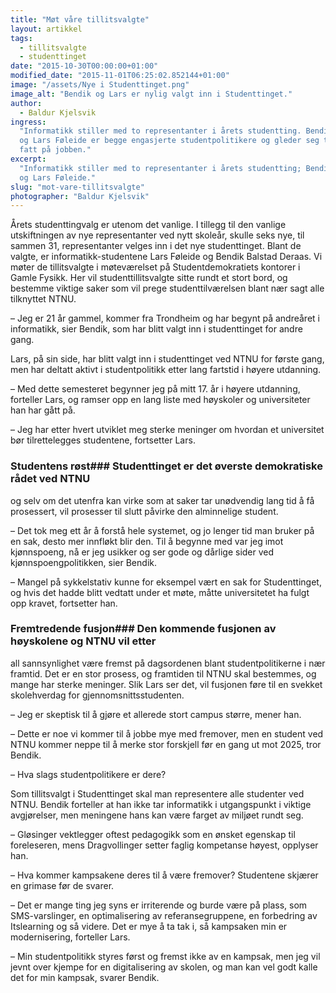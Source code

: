 ```yaml
---
title: "Møt våre tillitsvalgte"
layout: artikkel
tags:
  - tillitsvalgte
  - studenttinget
date: "2015-10-30T00:00:00+01:00"
modified_date: "2015-11-01T06:25:02.852144+01:00"
image: "/assets/Nye i Studenttinget.png"
image_alt: "Bendik og Lars er nylig valgt inn i Studenttinget."
author:
  - Baldur Kjelsvik
ingress:
  "Informatikk stiller med to representanter i årets studentting. Bendik Deraas
  og Lars Føleide er begge engasjerte studentpolitikere og gleder seg til å ta
  fatt på jobben."
excerpt:
  "Informatikk stiller med to representanter i årets studentting; Bendik Deraas
  og Lars Føleide."
slug: "mot-vare-tillitsvalgte"
photographer: "Baldur Kjelsvik"
---
```


Årets studenttingvalg er utenom det vanlige. I tillegg til den vanlige
utskiftningen av nye representanter ved nytt skoleår, skulle seks nye, til
sammen 31, representanter velges inn i det nye studenttinget. Blant de valgte,
er informatikk-studentene Lars Føleide og Bendik Balstad Deraas. Vi møter de
tillitsvalgte i møteværelset på Studentdemokratiets kontorer i Gamle Fysikk. Her
vil studenttillitsvalgte sitte rundt et stort bord, og bestemme viktige saker
som vil prege studenttilværelsen blant nær sagt alle tilknyttet NTNU.

– Jeg er 21 år gammel, kommer fra Trondheim og har begynt på andreåret i
informatikk, sier Bendik, som har blitt valgt inn i studenttinget for andre
gang.

Lars, på sin side, har blitt valgt inn i studenttinget ved NTNU for første gang,
men har deltatt aktivt i studentpolitikk etter lang fartstid i høyere utdanning.

– Med dette semesteret begynner jeg på mitt 17. år i høyere utdanning, forteller
Lars, og ramser opp en lang liste med høyskoler og universiteter han har gått
på.

– Jeg har etter hvert utviklet meg sterke meninger om hvordan et universitet bør
tilrettelegges studentene, fortsetter Lars.

### Studentens røst### Studenttinget er det øverste demokratiske rådet ved NTNU

og selv om det utenfra kan virke som at saker tar unødvendig lang tid å få
prosessert, vil prosesser til slutt påvirke den alminnelige student.

– Det tok meg ett år å forstå hele systemet, og jo lenger tid man bruker på en
sak, desto mer innfløkt blir den. Til å begynne med var jeg imot kjønnspoeng, nå
er jeg usikker og ser gode og dårlige sider ved kjønnspoengpolitikken, sier
Bendik.

– Mangel på sykkelstativ kunne for eksempel vært en sak for Studenttinget, og
hvis det hadde blitt vedtatt under et møte, måtte universitetet ha fulgt opp
kravet, fortsetter han.

### Fremtredende fusjon### Den kommende fusjonen av høyskolene og NTNU vil etter

all sannsynlighet være fremst på dagsordenen blant studentpolitikerne i nær
framtid. Det er en stor prosess, og framtiden til NTNU skal bestemmes, og mange
har sterke meninger. Slik Lars ser det, vil fusjonen føre til en svekket
skolehverdag for gjennomsnittsstudenten.

– Jeg er skeptisk til å gjøre et allerede stort campus større, mener han.

– Dette er noe vi kommer til å jobbe mye med fremover, men en student ved NTNU
kommer neppe til å merke stor forskjell før en gang ut mot 2025, tror Bendik.

– Hva slags studentpolitikere er dere?

Som tillitsvalgt i Studenttinget skal man representere alle studenter ved NTNU.
Bendik forteller at han ikke tar informatikk i utgangspunkt i viktige
avgjørelser, men meningene hans kan være farget av miljøet rundt seg.

– Gløsinger vektlegger oftest pedagogikk som en ønsket egenskap til foreleseren,
mens Dragvollinger setter faglig kompetanse høyest, opplyser han.

– Hva kommer kampsakene deres til å være fremover? Studentene skjærer en grimase
før de svarer.

– Det er mange ting jeg syns er irriterende og burde være på plass, som
SMS-varslinger, en optimalisering av referansegruppene, en forbedring av
Itslearning og så videre. Det er mye å ta tak i, så kampsaken min er
modernisering, forteller Lars.

– Min studentpolitikk styres først og fremst ikke av en kampsak, men jeg vil
jevnt over kjempe for en digitalisering av skolen, og man kan vel godt kalle det
for min kampsak, svarer Bendik.
